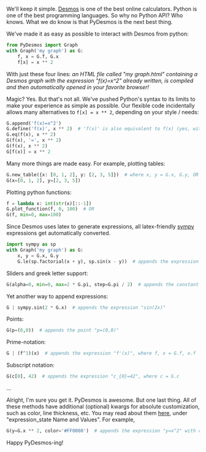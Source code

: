 We'll keep it simple. [Desmos](https://www.desmos.com/calculator) is one of the best online calculators.
Python is one of the best programming languages. So why no Python API? Who knows.
What we do know is that PyDesmos is the next best thing.

We've made it as easy as possible to interact with Desmos from python:
```python
from PyDesmos import Graph
with Graph('my graph') as G:
    f, x = G.f, G.x
    f[x] = x ** 2
```
With just these four lines: _an HTML file called "my graph.html" containing a Desmos graph with the expression "f(x)=x^2" already written, is compiled and then automatically opened in your favorite browser!_

Magic? Yes. But that's not all. We've pushed Python's syntax to its limits to make your experience as simple as possible.
Our flexible code incidentally allows many alternatives to `f[x] = x ** 2`, depending on your style / needs:

```python
G.append('f(x)=x^2')
G.define('f(x)', x ** 2)  # 'f(x)' is also equivalent to f(x) (yes, without quotes)
G.eq(f(x), x ** 2)
G(f(x), '=', x ** 2)
G(f(x), x ** 2)
G[f(x)] = x ** 2
```

Many more things are made easy. For example, plotting tables:

```python
G.new_table({x: [0, 1, 2], y: [2, 3, 5]})  # where x, y = G.x, G.y, OR
G(x=[0, 1, 2], y=[2, 3, 5])
```

Plotting python functions:
```python
f = lambda x: int(str(x)[::-1])
G.plot_function(f, 0, 100)  # OR
G(f, min=0, max=100)
```

Since Desmos uses latex to generate expressions, all latex-friendly [sympy](https://www.sympy.org/en/index.html) expressions get automatically converted.
```python
import sympy as sp
with Graph('my graph') as G:
    x, y = G.x, G.y
    G.le(sp.factorial(x + y), sp.sin(x - y))  # appends the expression "(x+y)! <= sin(x-y)"
```
Sliders and greek letter support:
```python
G(alpha=0, min=0, max=2 * G.pi, step=G.pi / 2)  # appends the constant "α=0" with respective bounds
```
Yet another way to append expressions:
```python
G | sympy.sin(2 * G.x)  # appends the expression "sin(2x)"
```
Points:
```python
G(p=(0,0))  # appends the point "p=(0,0)"
```
Prime-notation:
```python
G | (f^1)(x)  # appends the expression "f'(x)", where f, x = G.f, x.f
```
Subscript notation:
```python
G(c[0], 42)  # appends the expression "c_{0}=42", where c = G.c
```
...

Alright, I'm sure you get it. PyDesmos is awesome. But one last thing. All of these methods have additional (optional) kwargs for absolute customization, such as color, line thickness, etc.
You may read about them [here](https://www.desmos.com/api/v1.7/docs/index.html#document-manipulating-expressions), under "expression_state Name and Values". For example,
```python
G(y=G.x ** 2, color='#FF0000')  # appends the expression "y=x^2" with color #FF0000.
```
Happy PyDesmos-ing!